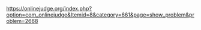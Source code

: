 https://onlinejudge.org/index.php?option=com_onlinejudge&Itemid=8&category=661&page=show_problem&problem=2668